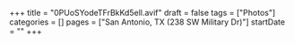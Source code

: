 +++
title = "0PUoSYodeTFrBkKd5ell.avif"
draft = false
tags = ["Photos"]
categories = []
pages = ["San Antonio, TX (238 SW Military Dr)"]
startDate = ""
+++

